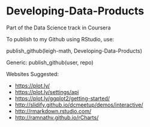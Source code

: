 # Developing-Data-Products
Part of the Data Science track in Coursera

To publish to my Github using RStudio, use:

publish_github(leigh-math, Developing-Data-Products)

Generic: publish_github(user, repo)



Websites Suggested:
- https://plot.ly/
- https://plot.ly/settings/api
- https://plot.ly/ggplot2/getting-started/
- http://slidify.github.io/dcmeetup/demos/interactive/
- http://rmarkdown.rstudio.com/
- http://ramnathv.github.io/rCharts/
